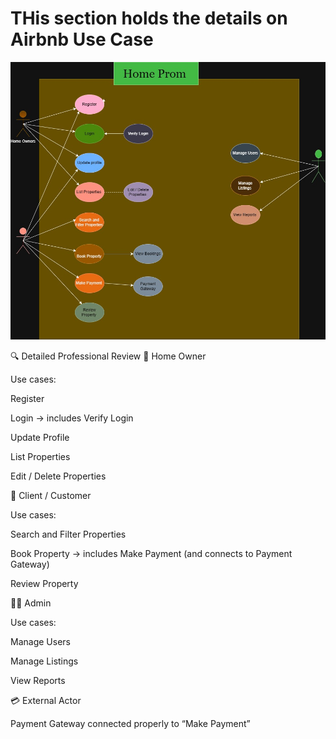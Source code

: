 # THis section holds the details on Airbnb Use Case

![use case](<Use case.jpg>)

🔍 Detailed Professional Review
🏡 Home Owner

Use cases:

Register

Login → includes Verify Login

Update Profile

List Properties

Edit / Delete Properties

👤 Client / Customer

Use cases:

Search and Filter Properties

Book Property → includes Make Payment (and connects to Payment Gateway)

Review Property

🧑‍💼 Admin

Use cases:

Manage Users

Manage Listings

View Reports

💳 External Actor

Payment Gateway connected properly to “Make Payment”
